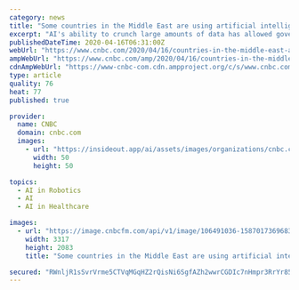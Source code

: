 ```yaml
---
category: news
title: "Some countries in the Middle East are using artificial intelligence to fight the coronavirus pandemic"
excerpt: "AI's ability to crunch large amounts of data has allowed governments worldwide to collect information to try and stop the pandemic."
publishedDateTime: 2020-04-16T06:31:00Z
webUrl: "https://www.cnbc.com/2020/04/16/countries-in-the-middle-east-are-using-ai-to-fight-coronavirus.html"
ampWebUrl: "https://www.cnbc.com/amp/2020/04/16/countries-in-the-middle-east-are-using-ai-to-fight-coronavirus.html"
cdnAmpWebUrl: "https://www-cnbc-com.cdn.ampproject.org/c/s/www.cnbc.com/amp/2020/04/16/countries-in-the-middle-east-are-using-ai-to-fight-coronavirus.html"
type: article
quality: 76
heat: 77
published: true

provider:
  name: CNBC
  domain: cnbc.com
  images:
    - url: "https://insideout.app/ai/assets/images/organizations/cnbc.com-50x50.jpg"
      width: 50
      height: 50

topics:
  - AI in Robotics
  - AI
  - AI in Healthcare

images:
  - url: "https://image.cnbcfm.com/api/v1/image/106491036-1587017369683gettyimages-1209811046.jpeg?v=1587017408"
    width: 3317
    height: 2083
    title: "Some countries in the Middle East are using artificial intelligence to fight the coronavirus pandemic"

secured: "RWnljR1sSvrVrme5CTVqMGqHZ2rQisNi6SgfAZh2wwrCGDIc7nHmpr3RrYr85IqXOPPFoB2lgekzkVC6xhAMlIBFzwdiEEFc593sKkRk53g6FwWF49FQk02pHJXPOJjt2b//kNA/iVR66uZhgYKKryRbnuLZDGDB+55D1TAKF/m9rA4qTO+sPal3UN2f90mjEWSJH953jJjKIzrwJrigPrK8pKUPUOPCjVX5QllqgUGgvhQJl1OV5oyIWv3RECKphTCndeaSzrDS1TAZm7BLXlqqSW6arDu+PWsPYhYLAxCjshB1BGLT144tVKMHThJshJwQFxBtUKog6RuJ+/b4frCdQQWpK8rZvmY0c/l6094zn3+x+P6KFPhw0qTJrmxCGfdhVF6frYXZ3TaF4drlo+UKnoeFxmgOwd9AdeOgjypnambpwLNT2xfhiZVFSCXlzdxgaW1IZF6n9VEsIUvUvK9pCNVaj/iE6caVOLRhqdo=;z+7eIdOaVGr5acx9mxCHVg=="
---
```


